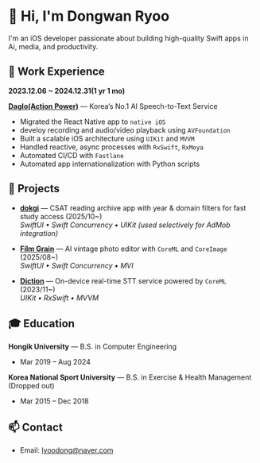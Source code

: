 # 👋 Hi, I'm Dongwan Ryoo

I'm an iOS developer passionate about building high-quality Swift apps in Ai, media, and productivity.

## 💼 Work Experience
**2023.12.06 ~ 2024.12.31(1 yr 1 mo)**   

**[Daglo(Action Power)](https://apps.apple.com/kr/app/%EB%8B%A4%EA%B8%80%EB%A1%9C-%EC%84%B8%EC%83%81-%EB%AA%A8%EB%93%A0-ai%EB%A5%BC-%ED%95%9C-%EB%B2%88%EC%97%90/id1632867925)** — Korea’s No.1 AI Speech-to-Text Service
- Migrated the React Native app to `native iOS`
- develoy recording and audio/video playback using `AVFoundation`  
- Built a scalable iOS architecture using `UIKit` and `MVVM`
- Handled reactive, async processes with `RxSwift`, `RxMoya`  
- Automated CI/CD with `Fastlane`
- Automated app internationalization with Python scripts

## 🚀 Projects
- **[dokgi](https://apps.apple.com/kr/app/%EB%8F%85%EA%B8%B0-%EC%88%98%EB%8A%A5-%EA%B5%AD%EC%96%B4-%EB%8F%85%EC%84%9C-%EB%B9%84%EB%AC%B8%ED%95%99-%EA%B8%B0%EC%B6%9C%EB%AC%B8%EC%A0%9C/id6753966506)** — CSAT reading archive app with year & domain filters for fast study access (2025/10~)  
  _SwiftUI • Swift Concurrency • UIKit (used selectively for AdMob integration)_

- **[Film Grain](https://apps.apple.com/kr/app/film-grain/id6749135152)** — AI vintage photo editor with `CoreML` and `CoreImage` (2025/08~)  
  _SwiftUI • Swift Concurrency • MVI_

- **[Diction](https://apps.apple.com/kr/app/diction/id6470106057)** — On-device real-time STT service powered by `CoreML` (2023/11~)  
  _UIKit • RxSwift • MVVM_



## 🎓 Education
**Hongik University** — B.S. in Computer Engineering  
- Mar 2019 – Aug 2024  

**Korea National Sport University** — B.S. in Exercise & Health Management (Dropped out)  
- Mar 2015 – Dec 2018

## 📫 Contact
- Email: lyoodong@naver.com
